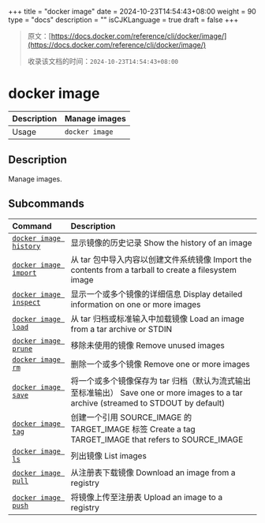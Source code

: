 +++
title = "docker image"
date = 2024-10-23T14:54:43+08:00
weight = 90
type = "docs"
description = ""
isCJKLanguage = true
draft = false
+++

> 原文：[https://docs.docker.com/reference/cli/docker/image/](https://docs.docker.com/reference/cli/docker/image/)
>
> 收录该文档的时间：`2024-10-23T14:54:43+08:00`

# docker image

| Description | Manage images  |
| :---------- | -------------- |
| Usage       | `docker image` |

## Description

Manage images.

## Subcommands

| Command                                                      | Description                                                  |
| :----------------------------------------------------------- | :----------------------------------------------------------- |
| [`docker image history`](https://docs.docker.com/reference/cli/docker/image/history/) | 显示镜像的历史记录 Show the history of an image              |
| [`docker image import`](https://docs.docker.com/reference/cli/docker/image/import/) | 从 tar 包中导入内容以创建文件系统镜像 Import the contents from a tarball to create a filesystem image |
| [`docker image inspect`](https://docs.docker.com/reference/cli/docker/image/inspect/) | 显示一个或多个镜像的详细信息 Display detailed information on one or more images |
| [`docker image load`](https://docs.docker.com/reference/cli/docker/image/load/) | 从 tar 归档或标准输入中加载镜像 Load an image from a tar archive or STDIN |
| [`docker image prune`](https://docs.docker.com/reference/cli/docker/image/prune/) | 移除未使用的镜像 Remove unused images                        |
| [`docker image rm`](https://docs.docker.com/reference/cli/docker/image/rm/) | 删除一个或多个镜像 Remove one or more images                 |
| [`docker image save`](https://docs.docker.com/reference/cli/docker/image/save/) | 将一个或多个镜像保存为 tar 归档（默认为流式输出至标准输出） Save one or more images to a tar archive (streamed to STDOUT by default) |
| [`docker image tag`](https://docs.docker.com/reference/cli/docker/image/tag/) | 创建一个引用 SOURCE_IMAGE 的 TARGET_IMAGE 标签 Create a tag TARGET_IMAGE that refers to SOURCE_IMAGE |
| [`docker image ls`](https://docs.docker.com/reference/cli/docker/image/ls/) | 列出镜像 List images                                         |
| [`docker image pull`](https://docs.docker.com/reference/cli/docker/image/pull/) | 从注册表下载镜像 Download an image from a registry           |
| [`docker image push`](https://docs.docker.com/reference/cli/docker/image/push/) | 将镜像上传至注册表 Upload an image to a registry             |
